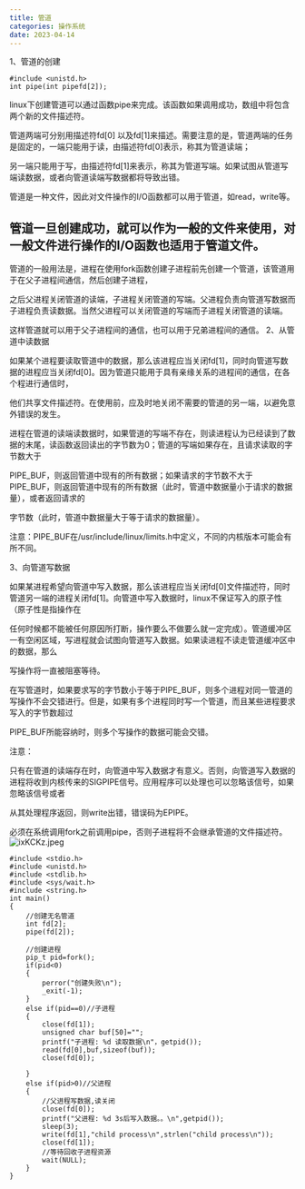 ```yaml
---
title: 管道
categories: 操作系统
date: 2023-04-14
---
```

1、管道的创建
```
#include <unistd.h>
int pipe(int pipefd[2]);
```
linux下创建管道可以通过函数pipe来完成。该函数如果调用成功，数组中将包含两个新的文件描述符。

管道两端可分别用描述符fd[0] 以及fd[1]来描述。需要注意的是，管道两端的任务是固定的，一端只能用于读，由描述符fd[0]表示，称其为管道读端；

另一端只能用于写，由描述符fd[1]来表示，称其为管道写端。如果试图从管道写端读数据，或者向管道读端写数据都将导致出错。

管道是一种文件，因此对文件操作的I/O函数都可以用于管道，如read，write等。

管道一旦创建成功，就可以作为一般的文件来使用，对一般文件进行操作的I/O函数也适用于管道文件。
------------------------------------------------------------------------------------------

管道的一般用法是，进程在使用fork函数创建子进程前先创建一个管道，该管道用于在父子进程间通信，然后创建子进程，

之后父进程关闭管道的读端，子进程关闭管道的写端。父进程负责向管道写数据而子进程负责读数据。当然父进程可以关闭管道的写端而子进程关闭管道的读端。

这样管道就可以用于父子进程间的通信，也可以用于兄弟进程间的通信。
2、从管道中读数据

如果某个进程要读取管道中的数据，那么该进程应当关闭fd[1]，同时向管道写数据的进程应当关闭fd[0]。因为管道只能用于具有亲缘关系的进程间的通信，在各个程进行通信时，

他们共享文件描述符。在使用前，应及时地关闭不需要的管道的另一端，以避免意外错误的发生。

进程在管道的读端读数据时，如果管道的写端不存在，则读进程认为已经读到了数据的末尾，读函数返回读出的字节数为0；管道的写端如果存在，且请求读取的字节数大于

PIPE_BUF，则返回管道中现有的所有数据；如果请求的字节数不大于PIPE_BUF，则返回管道中现有的所有数据（此时，管道中数据量小于请求的数据量），或者返回请求的

字节数（此时，管道中数据量大于等于请求的数据量）。

注意：PIPE_BUF在/usr/include/linux/limits.h中定义，不同的内核版本可能会有所不同。

 

3、向管道写数据

如果某进程希望向管道中写入数据，那么该进程应当关闭fd[0]文件描述符，同时管道另一端的进程关闭fd[1]。向管道中写入数据时，linux不保证写入的原子性（原子性是指操作在

任何时候都不能被任何原因所打断，操作要么不做要么就一定完成）。管道缓冲区一有空闲区域，写进程就会试图向管道写入数据。如果读进程不读走管道缓冲区中的数据，那么

写操作将一直被阻塞等待。

在写管道时，如果要求写的字节数小于等于PIPE_BUF，则多个进程对同一管道的写操作不会交错进行。但是，如果有多个进程同时写一个管道，而且某些进程要求写入的字节数超过

PIPE_BUF所能容纳时，则多个写操作的数据可能会交错。

注意：

只有在管道的读端存在时，向管道中写入数据才有意义。否则，向管道写入数据的进程将收到内核传来的SIGPIPE信号。应用程序可以处理也可以忽略该信号，如果忽略该信号或者

从其处理程序返回，则write出错，错误码为EPIPE。

必须在系统调用fork之前调用pipe，否则子进程将不会继承管道的文件描述符。
![ixKCKz.jpeg](https://i.328888.xyz/2023/04/14/ixKCKz.jpeg)
```
#include <stdio.h>
#include <unistd.h>
#include <stdlib.h>
#include <sys/wait.h>
#include <string.h>
int main()
{
	//创建无名管道
	int fd[2];
	pipe(fd[2]);

	//创建进程
	pip_t pid=fork();
	if(pid<0)
	{
		perror("创建失败\n");
		_exit(-1);
	}
	else if(pid==0)//子进程
	{
		close(fd[1]);
		unsigned char buf[50]="";
		printf("子进程: %d 读取数据\n"，getpid());
		read(fd[0],buf,sizeof(buf));
		close(fd[0]);

	}
	else if(pid>0)//父进程
	{
		//父进程写数据,读关闭
		close(fd[0]);
		printf("父进程: %d 3s后写入数据。。\n",getpid());
		sleep(3);
		write(fd[1],"child process\n",strlen("child process\n"));
		close(fd[1]);
		//等待回收子进程资源
		wait(NULL);
	}
}
```
